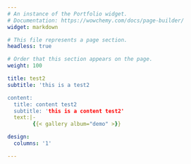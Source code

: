 ```yaml
---
# An instance of the Portfolio widget.
# Documentation: https://wowchemy.com/docs/page-builder/
widget: markdown

# This file represents a page section.
headless: true

# Order that this section appears on the page.
weight: 100

title: test2
subtitle: 'this is a test2

content:
  title: content test2
  subtitle: 'this is a content test2'
  text:|-
        {{< gallery album="demo" >}}

design:
  columns: '1'

---
```

